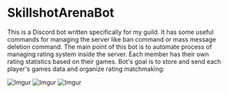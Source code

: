 # SkillshotArenaBot

This is a Discord bot written specifically for my guild. It has some useful commands for managing the server like ban command or mass message deletion command. The main point of this bot is to automate process of managing rating system inside the server. Each member has their own rating statistics based on their games. Bot's goal is to store and send each player's games data and organize rating matchmaking:  

![Imgur](https://imgur.com/2b6LRqR.png)
![Imgur](https://imgur.com/SyLcCAr.png)
![Imgur](https://imgur.com/LDpkpPI.png)
